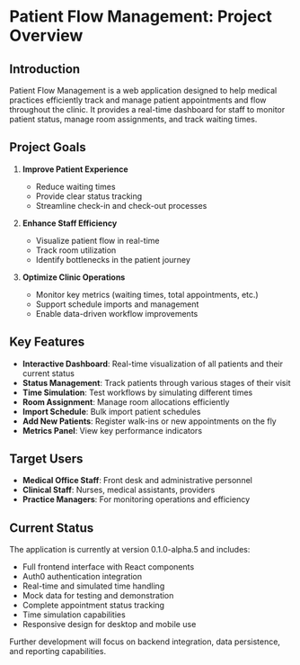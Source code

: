 # Patient Flow Management: Project Overview

## Introduction

Patient Flow Management is a web application designed to help medical
practices efficiently track and manage patient appointments and flow
throughout the clinic. It provides a real-time dashboard for staff to
monitor patient status, manage room assignments, and track waiting times.

## Project Goals

1. **Improve Patient Experience**
   - Reduce waiting times
   - Provide clear status tracking
   - Streamline check-in and check-out processes

2. **Enhance Staff Efficiency**
   - Visualize patient flow in real-time
   - Track room utilization
   - Identify bottlenecks in the patient journey

3. **Optimize Clinic Operations**
   - Monitor key metrics (waiting times, total appointments, etc.)
   - Support schedule imports and management
   - Enable data-driven workflow improvements

## Key Features

- **Interactive Dashboard**: Real-time visualization of all patients
  and their current status
- **Status Management**: Track patients through various stages of their visit
- **Time Simulation**: Test workflows by simulating different times
- **Room Assignment**: Manage room allocations efficiently
- **Import Schedule**: Bulk import patient schedules
- **Add New Patients**: Register walk-ins or new appointments on the fly
- **Metrics Panel**: View key performance indicators

## Target Users

- **Medical Office Staff**: Front desk and administrative personnel
- **Clinical Staff**: Nurses, medical assistants, providers
- **Practice Managers**: For monitoring operations and efficiency

## Current Status

The application is currently at version 0.1.0-alpha.5 and includes:

- Full frontend interface with React components
- Auth0 authentication integration
- Real-time and simulated time handling
- Mock data for testing and demonstration
- Complete appointment status tracking
- Time simulation capabilities
- Responsive design for desktop and mobile use

Further development will focus on backend integration, data persistence,
and reporting capabilities.
